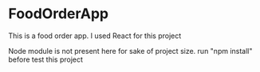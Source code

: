 # FoodOrderApp
This is a food order app. I used React for this project


Node module is not present here for sake of project size.
run "npm install" before test this project 
